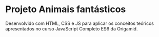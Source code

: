 # Projeto Animais fantásticos

Desenvolvido com HTML, CSS e JS para aplicar os conceitos teóricos apresentados no curso JavaScript Completo ES6 da Origamid.
